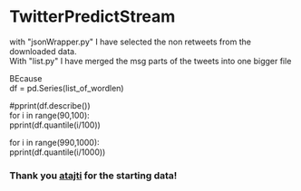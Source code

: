 # TwitterPredictStream

with "jsonWrapper.py" I have selected the non retweets from the downloaded data.  
With "list.py" I have merged the msg parts of the tweets into one bigger file

BEcause  
df = pd.Series(list_of_wordlen)  
  
#pprint(df.describe())  
for i in range(90,100):  
	pprint(df.quantile(i/100))  
  
for i in range(990,1000):  
	pprint(df.quantile(i/1000))  
    
### Thank you [atajti](https://github.com/atajti) for the starting data!
